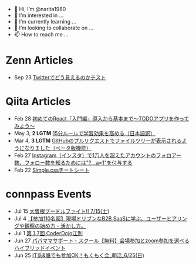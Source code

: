 - 👋 Hi, I’m @narita1980
- 👀 I’m interested in ...
- 🌱 I’m currently learning ...
- 💞️ I’m looking to collaborate on ...
- 📫 How to reach me ...

# Zenn Articles

<!-- profile updater begin: zenn -->
- Sep 23 [Twitterでどう見えるのかテスト](https://zenn.dev/narita1980/articles/cbb21f8d7f785752d6ac)
<!-- profile updater end: zenn -->

# Qiita Articles

<!-- profile updater begin: qiita -->
- Feb 28 [初めてのReact「入門編」導入から基本まで〜TODOアプリを作ってみよう〜](https://qiita.com/narita1980/items/49df43425ba2400bd0c2)
- May 3, **2 LGTM** [15分ルールで学習効果を高める（日本語訳）](https://qiita.com/narita1980/items/d0ad5246344fc6e4380f)
- Mar 4, **3 LGTM** [GitHubのプルリクエストでファイルツリーが表示されるようになりました（ベータ版機能）](https://qiita.com/narita1980/items/bee2c5232342a51e0415)
- Feb 27 [Instagram（インスタ）で1万人を超えたアカウントのフォロアー数、フォロー数を知るためには"?__a=1"を付与する](https://qiita.com/narita1980/items/630b7014fa893461b991)
- Feb 22 [Simple.cssチートシート](https://qiita.com/narita1980/items/fd2ccf0e91944aab9fd5)
<!-- profile updater end: qiita -->

# connpass Events

<!-- profile updater begin: connpass -->
- Jul 15 [大曽根ブードルファイト!! 7/15(土)](https://connpass.com/event/287687/)
- Jul 4 [【参加110名超】現場ドリブンなB2B SaaSに学ぶ、ユーザーヒアリングや観察の始め方・活かし方。](https://lbose.connpass.com/event/285751/)
- Jul 1 [第１7回 CoderDojo江別](https://coderdojo-ebetsu.connpass.com/event/287705/)
- Jun 27 [パパママサポート・スクール【無料】会場参加とzoom参加を選べるハイブリッドイベント](https://connpass.com/event/287701/)
- Jun 25 [IT系&誰でも参加OK！もくもく会_朝活_6/25(日)](https://morimori.connpass.com/event/287703/)
<!-- profile updater end: connpass -->

<!---
narita1980/narita1980 is a ✨ special ✨ repository because its `README.md` (this file) appears on your GitHub profile.
You can click the Preview link to take a look at your changes.
--->
